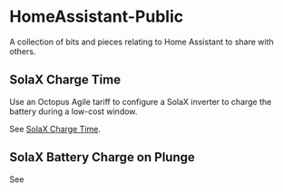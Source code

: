# HomeAssistant-Public
A collection of bits and pieces relating to Home Assistant to share with others.

## SolaX Charge Time
Use an Octopus Agile tariff to configure a SolaX inverter to charge the battery during a low-cost window.

See [SolaX Charge Time](./SolaX%20Charge%20Time/README.md).

## SolaX Battery Charge on Plunge
See 
